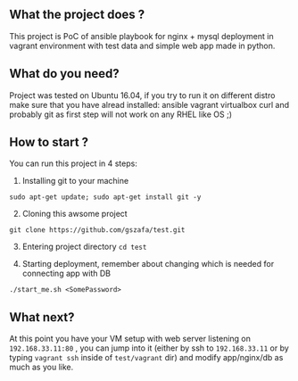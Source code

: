 ## What the project does ?

This project is PoC of ansible playbook for nginx + mysql deployment in vagrant environment with test data and simple web app made in python.

## What do you need?

Project was tested on Ubuntu 16.04, if  you try to run it on different distro make sure that you have alread installed:
ansible
vagrant
virtualbox
curl
and probably git as first step will not work on any RHEL like OS ;)

## How to start ?
You can run this project in 4 steps:

1) Installing git to your machine

`sudo apt-get update; sudo apt-get install git -y `

2) Cloning this awsome project

`git clone https://github.com/gszafa/test.git `

3) Entering project directory
`cd test`

4) Starting deployment, remember about changing <SomePassword> which is needed for connecting app with DB

`./start_me.sh <SomePassword>`

## What next?

At this point you have your VM setup with web server listening on `192.168.33.11:80` , you can jump into it (either by ssh to `192.168.33.11` or by typing `vagrant ssh` inside of `test/vagrant` dir) and modify app/nginx/db as much as you like.
